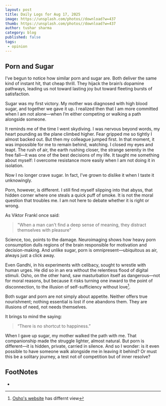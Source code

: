 ```yaml
---
layout: post
title: Daily Logs for Aug 17, 2025
image: https://unsplash.com/photos//download?w=437
thumb: https://unsplash.com/photos//download?w=437
author: tushar sharma
category: blog
published: false
tags:
 - opinion
---
```


<!-- truncate_here -->

## Porn and Sugar

I’ve begun to notice how similar porn and sugar are. Both deliver the same kind of instant hit, that cheap thrill. They hijack the brain’s dopamine pathways, leading us not toward lasting joy but toward fleeting bursts of satisfaction.

Sugar was my first victory. My mother was diagnosed with high blood sugar, and together we gave it up. I realized then that I am more committed when I am not alone—when I’m either competing or walking a path alongside someone.

It reminds me of the time I went skydiving. I was nervous beyond words, my heart pounding as the plane climbed higher. Fear gripped me so tightly I almost backed out. But then my colleague jumped first. In that moment, it was impossible for me to remain behind, watching. I closed my eyes and leapt. The rush of air, the earth rushing closer, the strange serenity in the free fall—it was one of the best decisions of my life. It taught me something about myself: I overcome resistance more easily when I am not doing it in isolation.

Now I no longer crave sugar. In fact, I’ve grown to dislike it when I taste it unknowingly.

Porn, however, is different. I still find myself slipping into that abyss, that hidden corner where one steals a quick puff of smoke. It is not the moral question that troubles me. I am not here to debate whether it is right or wrong.

As Viktor Frankl once said:

> "When a man can't find a deep sense of meaning, they distract themselves with pleasure"

Science, too, points to the damage. Neuroimaging shows how heavy porn consumption dulls regions of the brain responsible for motivation and decision-making. And unlike sugar, porn is omnipresent—ubiquitous as air, always just a click away.

Even Gandhi, in his experiments with celibacy, sought to wrestle with human urges. He did so in an era without the relentless flood of digital stimuli. Osho, on the other hand, saw masturbation itself as dangerous—not for moral reasons, but because it risks turning one inward to the point of disconnection, to the illusion of self-sufficiency without love[^osho].

Both sugar and porn are not simply about appetite. Neither offers true nourishment; nothing essential is lost if one abandons them. They are illusions of need, not needs themselves.

It brings to mind the saying:

> “There is no shortcut to happiness.”

When I gave up sugar, my mother walked the path with me. That companionship made the struggle lighter, almost natural. But porn is different—it is hidden, private, carried in silence. And so I wonder: is it even possible to have someone walk alongside me in leaving it behind? Or must this be a solitary journey, a test not of competition but of inner resolve?

## FootNotes 

- [^osho]: [Osho's website](https://www.osho.com/osho-online-library/osho-talks/sexuality-ecstasy-brahmacharya-eca9aff1-c13) has differnt view 

